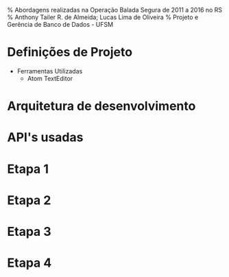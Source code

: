 % Abordagens realizadas na Operação Balada Segura de 2011 a 2016 no RS
% Anthony Tailer R. de Almeida; Lucas Lima de Oliveira
% Projeto e Gerência de Banco de Dados - UFSM

# Definições de Projeto
* Ferramentas Utilizadas
  * Atom TextEditor
# Arquitetura de desenvolvimento

# API's usadas

# Etapa 1

# Etapa 2

# Etapa 3

# Etapa 4

